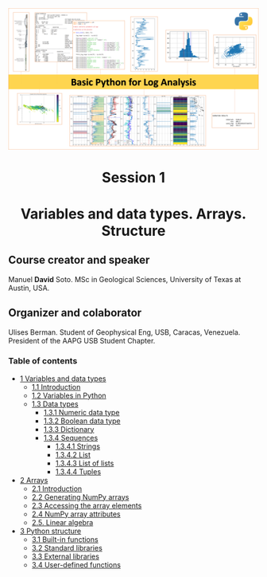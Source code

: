 <div class="cell markdown">

<img src="NB_images\portada.png" style="width:1000px" align="center">

<h1><center>Session 1</center></h1>

<h1><center>Variables and data types. Arrays. Structure</center></h1>

<h2>Course creator and speaker</h2>

Manuel **David** Soto. MSc in Geological Sciences, University of Texas at Austin, USA.

<h2>Organizer and colaborator</h2>

Ulises Berman. Student of Geophysical Eng, USB, Caracas, Venezuela. President of the AAPG USB Student Chapter.

<a  id="toc"></a>

<h3>Table of contents</h3>

  - [1 Variables and data types](#variables)
      - [1.1 Introduction](#intro)
      - [1.2 Variables in Python](#variables)
      - [1.3 Data types](#data_types)
          - [1.3.1 Numeric data type](#numeric_data_type)
          - [1.3.2 Boolean data type](#boolean_data_type)
          - [1.3.3 Dictionary](#dictionary)
          - [1.3.4 Sequences](#sequences)
              - [1.3.4.1 Strings](#strings)
              - [1.3.4.2 List](#lists)
              - [1.3.4.3 List of lists](#list_list)
              - [1.3.4.4 Tuples](#tuples)
  - [2 Arrays](#arrays)
      - [2.1 Introduction](#numpy_basics)
      - [2.2 Generating NumPy arrays](#creation1)  
      - [2.3 Accessing the array elements](#numpy_accesing)
      - [2.4 NumPy array attributes](#numpy_attributes)
      - [2.5. Linear algebra](#lineal_algebra)
  - [3 Python structure](#struc)
      - [3.1 Built-in functions](#bif)
      - [3.2 Standard libraries](#sl)  
      - [3.3 External libraries](#el)
      - [3.4 User-defined functions](#udf)

</div>
